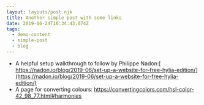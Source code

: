 ```yaml
---
layout: layouts/post.njk
title: Another simple post with some links
date: 2019-06-24T16:34:43.074Z
tags:
  - demo-content
  - simple-post
  - blog
---
```

* A helpful setup walkthrough to follow by Philippe Nadon:[  https://nadon.io/blog/2019-06/set-up-a-website-for-free-hylia-edition/](https://nadon.io/blog/2019-06/set-up-a-website-for-free-hylia-edition/)
* A page for converting colours: <https://convertingcolors.com/hsl-color-42_98_77.html#harmonies>
